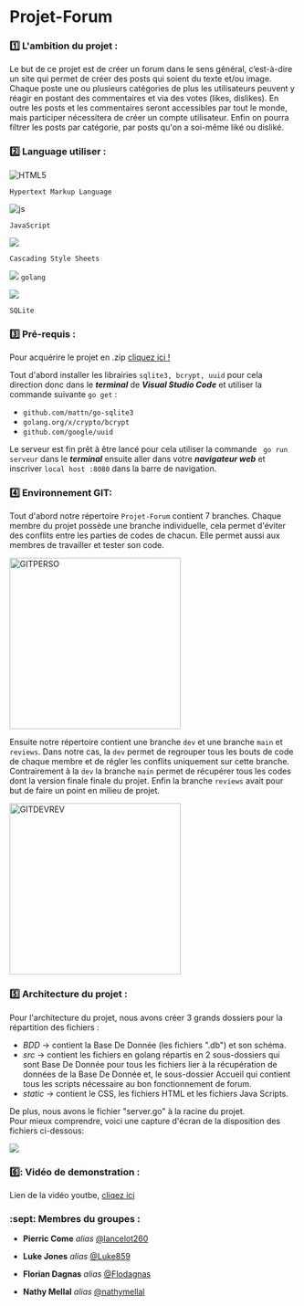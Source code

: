 
# Projet-Forum

### :one: L'ambition du projet : 

Le but de ce projet est de créer un forum dans le sens général, c’est-à-dire un site qui permet de créer des posts qui soient du texte et/ou image. Chaque poste une ou plusieurs catégories de plus les utilisateurs peuvent y réagir en postant des commentaires et via des votes (likes, dislikes). En outre les posts et les commentaires seront accessibles par tout le monde, mais participer nécessitera de créer un compte utilisateur. Enfin on pourra filtrer les posts par catégorie, par posts qu'on a soi-même liké ou disliké.


### :two: Language utiliser :

<img alt="HTML5" src="https://img.shields.io/badge/html5-%23E34F26.svg?style=for-the-badge&logo=html5&logoColor=white%22/%3E"/> 

``Hypertext Markup Language``

<img alt="js" src="https://img.shields.io/badge/JavaScript-323330?style=for-the-badge&logo=javascript&logoColor=F7DF1E"/>

``JavaScript``

<img src="https://img.shields.io/badge/CSS-239120?&style=for-the-badge&logo=css3&logoColor=white"/>

``Cascading Style Sheets``

<img src="https://img.shields.io/badge/Go-00ADD8?style=for-the-badge&logo=go&logoColor=white
"/>
``golang``

<img src="https://img.shields.io/badge/SQLite-07405E?style=for-the-badge&logo=sqlite&logoColor=white"/> 

``SQLite``

### :three: Pré-requis :
Pour acquérire le projet en .zip [cliquez ici !](https://github.com/Luke859/Projet-Forum)

Tout d'abord installer les librairies ``sqlite3, bcrypt, uuid`` pour cela direction donc  dans le ***terminal*** de ***Visual Studio Code*** et utiliser la commande suivante ``go get`` :
* ``github.com/mattn/go-sqlite3``
* ``golang.org/x/crypto/bcrypt``
* ``github.com/google/uuid``


Le serveur est fin prêt à être lancé pour cela utiliser la commande `` go run serveur`` dans le ***terminal*** ensuite aller dans votre ***navigateur web*** et inscriver ``local host :8080`` dans la barre de navigation.
### :four: Environnement GIT:
Tout d'abord notre répertoire ``Projet-Forum`` contient 7 branches. Chaque membre du projet possède une branche individuelle, cela permet d'éviter des conflits entre les parties de codes de chacun. Elle permet aussi aux membres de travailler et tester son code.
 
<img width="300" alt="GITPERSO" src="https://user-images.githubusercontent.com/72868466/123279556-3f192800-d508-11eb-98cc-4b93b07ff61f.png">
<br>

Ensuite notre répertoire contient une branche ``dev`` et une branche ``main`` et ``reviews``. Dans notre cas, la ``dev`` permet de regrouper tous les bouts de code de chaque membre et de régler les conflits uniquement sur cette branche. Contrairement à la ``dev`` la branche ``main`` permet de récupérer tous les codes dont la version finale finale du projet. Enfin la branche ``reviews`` avait pour but de faire un point en milieu de projet.

 <img width="300" alt="GITDEVREV" src="https://user-images.githubusercontent.com/72868466/123381824-84ce0300-d591-11eb-957f-06b66605fa4c.png">
<br>

### :five: Architecture du projet :

Pour l'architecture du projet, nous avons créer 3 grands dossiers pour la répartition des fichiers :    
* *BDD* → contient la Base De Donnée (les fichiers ".db") et son schéma.     
* *src* → contient les fichiers en golang répartis en 2 sous-dossiers qui sont Base De Donnée pour tous les fichiers lier à la récupération de données de la Base De Donnée et, le sous-dossier Accueil qui contient tous les scripts nécessaire au bon fonctionnement de forum.     
* *static* → contient le CSS, les fichiers HTML et les fichiers Java Scripts.     

De plus, nous avons le fichier "server.go" à la racine du projet.   
Pour mieux comprendre, voici une capture d'écran de la disposition des fichiers ci-dessous:      

<img src="https://cdn.discordapp.com/attachments/754974960845324309/859418457091211274/Screenshot_from_2021-06-29_14-40-12.png">

### 6️⃣: Vidéo de demonstration :

Lien de la vidéo youtbe, [cliqez ici](https://youtu.be/O3fKHsLJQwQ)


### :sept: Membres du groupes :

* **Pierric Come** _alias_ [@lancelot260](https://github.com/lancelot260)

* **Luke Jones** _alias_ [@Luke859](https://github.com/Luke859)

* **Florian Dagnas** _alias_ [@Flodagnas](https://github.com/Flodagnas)

* **Nathy Mellal** _alias_ [@nathymellal](https://github.com/nathymellal)



